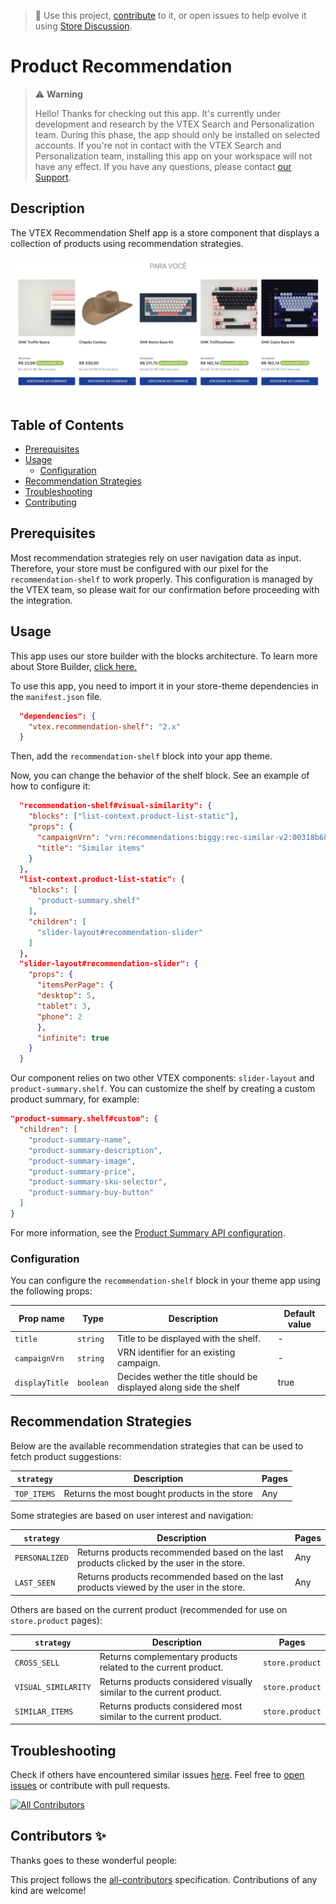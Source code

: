> 📢 Use this project, [contribute](https://github.com/vtex-apps/recommendation-shelf) to it, or open issues to help evolve it using [Store Discussion](https://github.com/vtex-apps/store-discussion).

# Product Recommendation

> ⚠️ **Warning**
>
> Hello! Thanks for checking out this app. It's currently under development and research by the VTEX Search and Personalization team. During this phase, the app should only be installed on selected accounts. If you're not in contact with the VTEX Search and Personalization team, installing this app on your workspace will not have any effect. If you have any questions, please contact [our Support](https://support.vtex.com/hc/en-us/requests).

## Description

The VTEX Recommendation Shelf app is a store component that displays a collection of products using recommendation strategies.

![recommendation-shelf](https://raw.githubusercontent.com/vtex-apps/recommendation-shelf/refs/heads/master/docs/shelf.png)

## Table of Contents

- [Prerequisites](#prerequisites)
- [Usage](#usage)
  - [Configuration](#configuration)
- [Recommendation Strategies](#recommendation-strategies)
- [Troubleshooting](#troubleshooting)
- [Contributing](#contributing)

## Prerequisites

Most recommendation strategies rely on user navigation data as input. Therefore, your store must be configured with our pixel for the `recommendation-shelf` to work properly. This configuration is managed by the VTEX team, so please wait for our confirmation before proceeding with the integration.

## Usage

This app uses our store builder with the blocks architecture. To learn more about Store Builder, [click here.](https://help.vtex.com/en/tutorial/understanding-storebuilder-and-stylesbuilder#structuring-and-configuring-our-store-with-object-object)

To use this app, you need to import it in your store-theme dependencies in the `manifest.json` file.

```json
  "dependencies": {
    "vtex.recommendation-shelf": "2.x"
  }
```

Then, add the `recommendation-shelf` block into your app theme.

Now, you can change the behavior of the shelf block. See an example of how to configure it:

```json
  "recommendation-shelf#visual-similarity": {
    "blocks": ["list-context.product-list-static"],
    "props": {
      "campaignVrn": "vrn:recommendations:biggy:rec-similar-v2:00318b68-cb1b-4d5a-8b0f-cc7fbcdd014b",
      "title": "Similar items"
    }
  },
  "list-context.product-list-static": {
    "blocks": [
      "product-summary.shelf"
    ],
    "children": [
      "slider-layout#recommendation-slider"
    ]
  },
  "slider-layout#recommendation-slider": {
    "props": {
      "itemsPerPage": {
      "desktop": 5,
      "tablet": 3,
      "phone": 2
      },
      "infinite": true
    }
  }
```

Our component relies on two other VTEX components: `slider-layout` and `product-summary.shelf`. You can customize the shelf by creating a custom product summary, for example:

```json
"product-summary.shelf#custom": {
  "children": [
    "product-summary-name",
    "product-summary-description",
    "product-summary-image",
    "product-summary-price",
    "product-summary-sku-selector",
    "product-summary-buy-button"
  ]
}
```

For more information, see the [Product Summary API configuration](https://github.com/vtex-apps/product-summary/blob/master/README.md#configuration).

### Configuration

You can configure the `recommendation-shelf` block in your theme app using the following props:

| Prop name      | Type      | Description                                                       | Default value |
| -------------- | --------- | ----------------------------------------------------------------- | ------------- |
| `title`        | `string`  | Title to be displayed with the shelf.                             | -             |
| `campaignVrn`  | `string`  | VRN identifier for an existing campaign.                          | -             |
| `displayTitle` | `boolean` | Decides wether the title should be displayed along side the shelf | true          |

## Recommendation Strategies

Below are the available recommendation strategies that can be used to fetch product suggestions:

| `strategy`  | Description                                   | Pages |
| ----------- | --------------------------------------------- | ----- |
| `TOP_ITEMS` | Returns the most bought products in the store | Any   |

Some strategies are based on user interest and navigation:

| `strategy`     | Description                                                                               | Pages |
| -------------- | ----------------------------------------------------------------------------------------- | ----- |
| `PERSONALIZED` | Returns products recommended based on the last products clicked by the user in the store. | Any   |
| `LAST_SEEN`    | Returns products recommended based on the last products viewed by the user in the store.  | Any   |

Others are based on the current product (recommended for use on `store.product` pages):

| `strategy`          | Description                                                          | Pages           |
| ------------------- | -------------------------------------------------------------------- | --------------- |
| `CROSS_SELL`        | Returns complementary products related to the current product.       | `store.product` |
| `VISUAL_SIMILARITY` | Returns products considered visually similar to the current product. | `store.product` |
| `SIMILAR_ITEMS`     | Returns products considered most similar to the current product.     | `store.product` |

## Troubleshooting

Check if others have encountered similar issues [here](https://github.com/vtex-apps/recommendation-shelf/issues). Feel free to [open issues](https://github.com/vtex-apps/recommendation-shelf/issues/new) or contribute with pull requests.

<!-- ALL-CONTRIBUTORS-BADGE:START - Do not remove or modify this section -->

[![All Contributors](https://img.shields.io/badge/all_contributors-0-orange.svg?style=flat-square)](#contributors-)

<!-- ALL-CONTRIBUTORS-BADGE:END -->

## Contributors ✨

Thanks goes to these wonderful people:

<!-- ALL-CONTRIBUTORS-LIST:START - Do not remove or modify this section -->
<!-- prettier-ignore-start -->
<!-- markdownlint-disable -->
 
<!-- markdownlint-enable -->
<!-- prettier-ignore-end -->

<!-- ALL-CONTRIBUTORS-LIST:END -->

This project follows the [all-contributors](https://github.com/all-contributors/all-contributors) specification. Contributions of any kind are welcome!

<!-- DOCS-IGNORE:end -->
